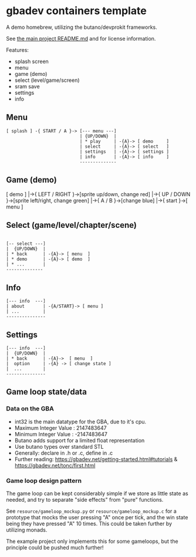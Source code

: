 # gbadev containers template

A demo homebrew, utilizing the butano/devprokit frameworks.

See [the main project README.md](../README.md) and for license information.

Features:

* splash screen
* menu
* game (demo)
* select (level/game/screen)
* sram save
* settings
* info

## Menu

```
[ splash ] -{ START / A }-> [--- menu ---]
                            | {UP/DOWN}  |
                            | * play     | -{A}-> [ demo     ]
                            | select     | -{A}-> [ select   ]
                            | settings   | -{A}-> [ settings ]
                            | info       | -{A}-> [ info     ]
                            --------------
```

## Game (demo)

[ demo ]
   |->{ LEFT / RIGHT }->[sprite up/down, change red]
   |->{ UP / DOWN    }->[sprite left/right, change green]
   |->{ A / B        }->[change blue]
   |->{ start        }->[ menu ]

## Select (game/level/chapter/scene)

```

[-- select ---]
|  {UP/DOWN}  |
| * back      | -{A}-> [ menu  ]
| * demo      | -{A}-> [ demo  ]
| * ...       |
--------------

```

## Info

```
[--- info  ---]
| about       | -{A/START}-> [ menu ]
| ...         | 
---------------
```

## Settings

```
[--- info  ---]
|  {UP/DOWN}  | 
| * back      | -{A}->  [ menu  ]
|  option     | -{A} -> [ change state ]
|  ...        | 
---------------
```

## Game loop state/data

### Data on the GBA

* int32 is the main datatype for the GBA, due to it's cpu.
* Maximum Integer Value : 2147483647
* Minimum Integer Value : -2147483647
* Butano adds support for a limited float representation
* Use butano types over standard STL
* Generally: declare in .h or .c, define in .c
* Further reading: https://gbadev.net/getting-started.html#tutorials & https://gbadev.net/tonc/first.html

### Game loop design pattern

The game loop can be kept considerably simple if we store as little state as needed, and try to separate "side effects" from "pure" functions.

See ``resource/gameloop_mockup.py`` or ``resource/gameloop_mockup.c`` for a prototype that mocks the user pressing "A" once per tick, and the win state being they have pressed "A" 10 times. This could be taken further by utilizing monads.

The example project only implements this for some gameloops, but the principle could be pushed much further!
